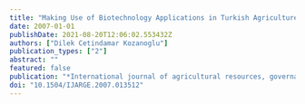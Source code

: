 ```yaml
---
title: "Making Use of Biotechnology Applications in Turkish Agriculture: Why Is It Not yet Happening?"
date: 2007-01-01
publishDate: 2021-08-20T12:06:02.553432Z
authors: ["Dilek Cetindamar Kozanoglu"]
publication_types: ["2"]
abstract: ""
featured: false
publication: "*International journal of agricultural resources, governance and ecology 6 (4 łdots*"
doi: "10.1504/IJARGE.2007.013512"
---
```


